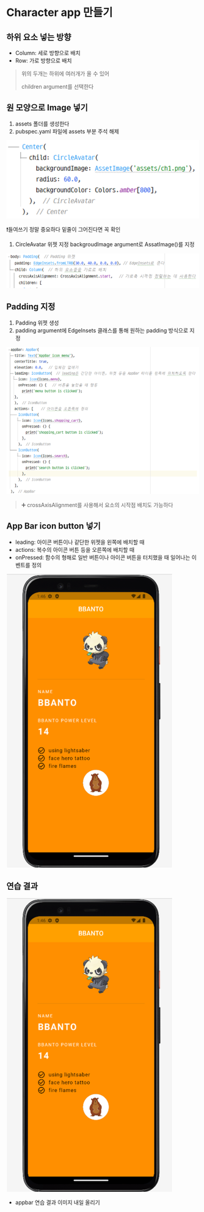 # Character app 만들기

## 하위 요소 넣는 방향

- Column: 세로 방향으로 배치
- Row: 가로 방향으로 배치

> 위의 두개는 하위에 여러개가 올 수 있어
> 
> 
> children argument를 선택한다
> 

## 원 모양으로 Image 넣기

1. assets 폴더를 생성한다
2. pubspec.yaml 파일에 assets 부분 주석 해제

![image1](images/image5.png)

❗들여쓰기 정말 중요하다 밑줄이 그어진다면 꼭 확인

1. CircleAvatar 위젯 지정 backgroudImage argument로 AssatImage()를 지정

![image2](images/image6.png)

## Padding 지정

1. Padding 위젯 생성
2. padding argument에 EdgeInsets 클래스를 통해 원하는 padding 방식으로 지정

![image3](images/image7.png)

> ➕ crossAxisAlignment를 사용해서 요소의 시작점 배치도 가능하다
> 

## App Bar icon button 넣기

- leading: 아이콘 버튼이나 같단한 위젯을 왼쪽에 배치할 때
- actions: 복수의 아이콘 버튼 등을 오른쪽에 배치할 때
- onPressed: 함수의 형해로 일반 버튼이나 아이콘 버튼을 터치했을 때 일어나는 이벤트를 정의

![image4](images/image8.png)

## 연습 결과

![image5](images/image8.png)

- appbar 연습 결과 이미지 내일 올리기
